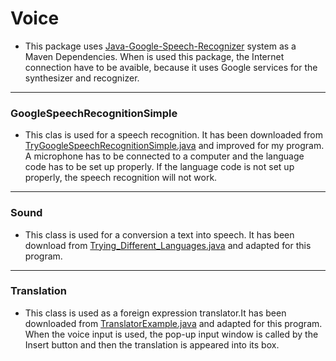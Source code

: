 # Voice
- This package uses [Java-Google-Speech-Recognizer](https://github.com/goxr3plus/Java-Google-Speech-Recognizer "Java-Google-Speech-Recognizer") system as a Maven Dependencies.  When is used this package, the Internet connection have to be avaible, because it uses Google services for the synthesizer and recognizer. 

------------

### GoogleSpeechRecognitionSimple
- This clas is used for a speech recognition. It has been downloaded from [TryGoogleSpeechRecognitionSimple.java](https://github.com/goxr3plus/Java-Google-Speech-Recognizer/blob/master/src/Try_Google_Speech_Recognition_Simple/TryGoogleSpeechRecognitionSimple.java "TryGoogleSpeechRecognitionSimple.java") and improved for my program. A microphone has to be connected to a computer and the language code has to be set up properly. If the language code is not set up properly, the speech recognition will not work.

------------

### Sound
- This class is used for a conversion a text into speech. It has been download from [Trying_Different_Languages.java](https://github.com/goxr3plus/Java-Google-Text-To-Speech/blob/master/src/application/Trying_Different_Languages.java "Trying_Different_Languages.java") and adapted for this program.  

------------

### Translation
- This class is used as a foreign expression translator.It has been downloaded from [TranslatorExample.java](https://github.com/goxr3plus/Java-Google-Text-To-Speech/blob/master/src/translator/TranslatorExample.java "TranslatorExample.java") and adapted for this program.  When the voice input is used, the pop-up input window is called by the Insert button and then the translation is appeared into its box. 